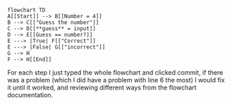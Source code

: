 ```mermaid
flowchart TD
A[[Start]] --> B[[Number = 4]]
B --> C[["Guess the number"]]
C --> D[[**guess** = input]]
D --> E[[Guess == number?]]
E ---> |True| F[["Correct"]]
E ---> |False| G[["incorrect"]]
G --> H
F --> H[[End]]
```
For each step I just typed the whole flowchart and clicked commit, if there was a problem (which I did have a problem with line 6 the most) I would fix it until it worked, and reviewing different ways from the flowchart documentation.
